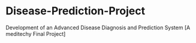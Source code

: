 # Disease-Prediction-Project
Development of an Advanced Disease Diagnosis and  Prediction System [A meditechy Final Project]
